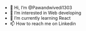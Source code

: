- 👋 Hi, I’m @Pawandwivedi1303
- 👀 I’m interested in Web developing
- 🌱 I’m currently learning React
- 📫 How to reach me on Linkedin

<!---
Pawandwivedi1303/Pawandwivedi1303 is a ✨ special ✨ repository because its `README.md` (this file) appears on your GitHub profile.
You can click the Preview link to take a look at your changes.
--->
